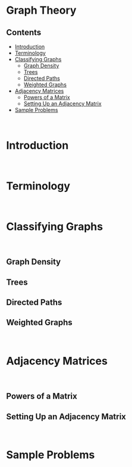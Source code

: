 # Graph Theory

## Contents 
- [Introduction](#introduction)
- [Terminology](#terminology)
- [Classifying Graphs](#classifyinggraphs)
  - [Graph Density](#graphdensity)
  - [Trees](#graphdensity)
  - [Directed Paths](#directedpaths)
  - [Weighted Graphs](#weightedgraphs)
- [Adjacency Matrices](#adjacencymatrices)
  - [Powers of a Matrix](#powersofamatrix)
  - [Setting Up an Adjacency Matrix](#settingupanadjacencymatrix)
- [Sample Problems](#sampleproblems)

<br>

# Introduction

<br>

# Terminology

<br>

# Classifying Graphs

<br>

## Graph Density

## Trees

## Directed Paths

## Weighted Graphs

<br>

# Adjacency Matrices

<br>

## Powers of a Matrix

## Setting Up an Adjacency Matrix

<br>

# Sample Problems

<br>
